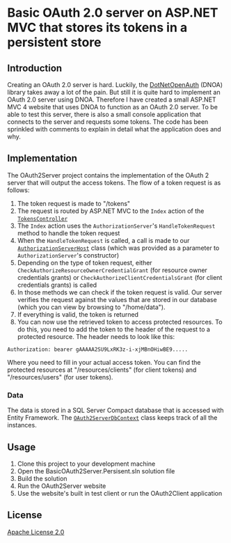 # Basic OAuth 2.0 server on ASP.NET MVC that stores its tokens in a persistent store

## Introduction
Creating an OAuth 2.0 server is hard. Luckily, the [DotNetOpenAuth](http://www.dotnetopenauth.net/) (DNOA) library takes away a lot of the pain. But still it is quite hard to implement an OAuth 2.0 server using DNOA. Therefore I have created a small ASP.NET MVC 4 website that uses DNOA to function as an OAuth 2.0 server. To be able to test this server, there is also a small console application that connects to the server and requests some tokens. The code has been sprinkled with comments to explain in detail what the application does and why.

## Implementation
The OAuth2Server project contains the implementation of the OAuth 2 server that will output the access tokens. The flow of a token request is as follows:

 1. The token request is made to "/tokens" 
 2. The request is routed by ASP.NET MVC to the `Index` action of the [`TokensController`](OAuth2Server/Controllers/TokensController.cs)
 3. The `Index` action uses the `AuthorizationServer`'s `HandleTokenRequest` method to handle the token request
 4. When the `HandleTokenRequest` is called, a call is made to our [`AuthorizationServerHost`](OAuth2Server/Models/AuthorizationServerHost.cs) class (which was provided as a parameter to `AuthorizationServer`'s constructor)
 5. Depending on the type of token request, either `CheckAuthorizeResourceOwnerCredentialGrant` (for resource owner credentials grants) or `CheckAuthorizeClientCredentialsGrant` (for client credentials grants) is called
 6. In those methods we can check if the token request is valid. Our server verifies the request against the values that are stored in our database (which you can view by browsing to "/home/data").
 7. If everything is valid, the token is returned
 8. You can now use the retrieved token to access protected resources. To do this, you need to add the token to the header of the request to a protected resource. The header needs to look like this:

`Authorization: bearer gAAAAA2SU9LxRK3z-i-xjMBnOHiwBE9.....`

Where you need to fill in your actual access token. You can find the protected resources at "/resources/clients" (for client tokens) and "/resources/users" (for user tokens).

### Data
The data is stored in a SQL Server Compact database that is accessed with Entity Framework. The [`OAuth2ServerDbContext`](OAuth2Server/Models/OAuth2ServerDbContext.cs) class keeps track of all the instances.

## Usage
 1. Clone this project to your development machine
 2. Open the BasicOAuth2Server.Persisent.sln solution file
 3. Build the solution
 4. Run the OAuth2Server website
 5. Use the website's built in test client or run the OAuth2Client application

## License
[Apache License 2.0](License.MD)
